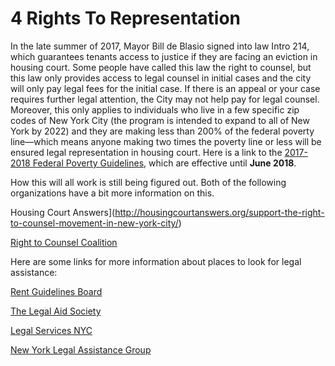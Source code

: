 # 4 Rights To Representation
In the late summer of 2017, Mayor Bill de Blasio signed into law Intro 214, which guarantees tenants access to justice if they are facing an eviction in housing court. Some people have called this law the right to counsel, but this law only provides access to legal counsel in initial cases and the city will only pay legal fees for the initial case. If there is an appeal or your case requires further legal attention, the City may not help pay for legal counsel. Moreover, this only applies to individuals who live in a few specific zip codes of New York City (the program is intended to expand to all of New York by 2022) and they are making less than 200% of the federal poverty line—which means anyone making two times the poverty line or less will be ensured legal representation in housing court. Here is a link to the [2017-2018 Federal Poverty Guidelines](https://www.health.ny.gov/prevention/nutrition/wic/income_guidelines.htm), which are effective until **June 2018**.

How this will all work is still being figured out. Both of the following organizations have a bit more information on this.

Housing Court Answers](http://housingcourtanswers.org/support-the-right-to-counsel-movement-in-new-york-city/)

[Right to Counsel Coalition](http://www.righttocounselnyc.org/about)

 
Here are some links for more information about places to look for legal assistance:

[Rent Guidelines Board](http://www.nycrgb.org/html/resources/legal2.html) 

[The Legal Aid Society](http://www.legal-aid.org/en/ineedhelp/ineedhelp/civilproblem/housingpractice.aspx)

[Legal Services NYC](http://www.legalservicesnyc.org/about-us/get-help)

[New York Legal Assistance Group](https://nylag.org/get-help)


